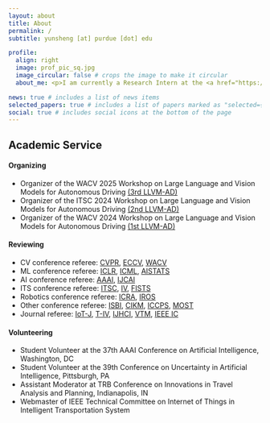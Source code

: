 ```yaml
---
layout: about
title: About
permalink: /
subtitle: yunsheng [at] purdue [dot] edu

profile:
  align: right
  image: prof_pic_sq.jpg
  image_circular: false # crops the image to make it circular
  about_me: <p>I am currently a Research Intern at the <a href="https://www.linkedin.com/company/bosch-center-for-artificial-intelligence-bcai/posts/?feedView=all" target="_blank">Bosch Center for Artificial Intelligence</a>, where I focus on advancing <strong>Foundation Models for Autonomous Planning</strong>. Alongside this, I am a second-year PhD student at <a href="https://www.purdue.edu/" target="_blank">Purdue University</a> in the <a href="https://purduedigitaltwin.github.io/" target="_blank">Digital Twin Lab</a>, advised by <a href="https://ziranw.github.io/" target="_blank">Prof. Ziran Wang</a>. In 2022, I earned my Master's degree in <a href="https://cs.nyu.edu/home/index.html" target="_blank">Computer Science</a> from <a href="https://www.nyu.edu/" target="_blank">New York University</a>.</p> <p>My research interests center on building foundation models for generalizable autonomy. I am deeply passionate about advancing my expertise in autonomous driving, foundation models, multimodal learning, and embodied AI.</p>

news: true # includes a list of news items
selected_papers: true # includes a list of papers marked as "selected={true}"
social: true # includes social icons at the bottom of the page
---
```


## Academic Service
#### Organizing
- Organizer of the WACV 2025 Workshop on Large Language and Vision Models for Autonomous Driving [(3rd LLVM-AD)](https://llvm-ad.github.io/)
- Organizer of the ITSC 2024 Workshop on Large Language and Vision Models for Autonomous Driving [(2nd LLVM-AD)](https://llvm-ad.github.io/)
- Organizer of the WACV 2024 Workshop on Large Language and Vision Models for Autonomous Driving [(1st LLVM-AD)](https://llvm-ad.github.io/previous_workshop/)

#### Reviewing
- CV conference referee: [CVPR](https://cvpr.thecvf.com/)<!-- 2024-->, [ECCV](https://eccv.ecva.net/)<!-- 2024-->, [WACV](https://wacv2025.thecvf.com/)<!-- 2024, 2025-->
- ML conference referee: [ICLR](https://iclr.cc/)<!-- 2025-->, [ICML](https://icml.cc/)<!-- 2022-->, [AISTATS](https://aistats.org/)<!-- 2025-->
- AI conference referee: [AAAI](https://aaai.org/conference/aaai/)<!-- 2025-->, [IJCAI](https://ijcai24.org/)<!-- 2024-->
- ITS conference referee: [ITSC](https://ieee-itss.org/conf/itsc/)<!-- 2023, 2024-->, [IV](https://ieee-iv.org/2024/)<!-- 2023, 2024-->, [FISTS](https://ieee-itss.org/conf/fists/)<!-- 2024-->
- Robotics conference referee: [ICRA](https://2025.ieee-icra.org/)<!-- 2025-->, [IROS](https://iros2024-abudhabi.org/)<!-- 2024-->
- Other conference referee: [ISBI](https://biomedicalimaging.org)<!-- 2024-->, [CIKM](https://www.cikm2024.org/)<!-- 2024-->, [ICCPS](https://iccps.acm.org/)<!-- 2023-->, [MOST](https://ieeemobility.org/)<!-- 2023-->
- Journal referee: [IoT-J](https://ieeexplore.ieee.org/xpl/RecentIssue.jsp?punumber=6488907), [T-IV](https://ieeexplore.ieee.org/xpl/RecentIssue.jsp?punumber=7274857), [IJHCI](https://www.tandfonline.com/toc/hihc20/current), [VTM](https://ieeexplore.ieee.org/xpl/RecentIssue.jsp?punumber=10209), [IEEE IC](https://ieeexplore.ieee.org/xpl/RecentIssue.jsp?punumber=4236)

#### Volunteering
- Student Volunteer at the 37th AAAI Conference on Artificial Intelligence, Washington, DC
- Student Volunteer at the 39th Conference on Uncertainty in Artificial Intelligence, Pittsburgh, PA
- Assistant Moderator at TRB Conference on Innovations in Travel Analysis and Planning, Indianapolis, IN
- Webmaster of IEEE Technical Committee on Internet of Things in Intelligent Transportation System






